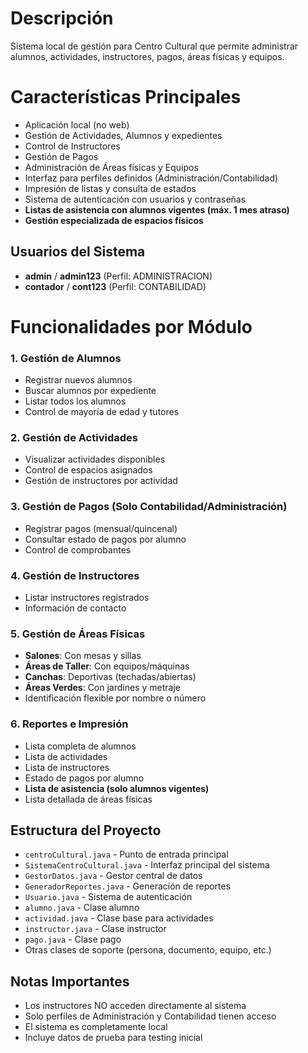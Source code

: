 # Descripción
Sistema local de gestión para Centro Cultural que permite administrar alumnos, actividades, instructores, pagos, áreas físicas y equipos.

# Características Principales
- Aplicación local (no web)
- Gestión de Actividades, Alumnos y expedientes
- Control de Instructores
- Gestión de Pagos
- Administración de Áreas físicas y Equipos
- Interfaz para perfiles definidos (Administración/Contabilidad)
- Impresión de listas y consulta de estados
- Sistema de autenticación con usuarios y contraseñas
- **Listas de asistencia con alumnos vigentes (máx. 1 mes atraso)**
- **Gestión especializada de espacios físicos**

## Usuarios del Sistema
- **admin** / **admin123** (Perfil: ADMINISTRACION)
- **contador** / **cont123** (Perfil: CONTABILIDAD)

# Funcionalidades por Módulo

### 1. Gestión de Alumnos
- Registrar nuevos alumnos
- Buscar alumnos por expediente
- Listar todos los alumnos
- Control de mayoría de edad y tutores

### 2. Gestión de Actividades
- Visualizar actividades disponibles
- Control de espacios asignados
- Gestión de instructores por actividad

### 3. Gestión de Pagos (Solo Contabilidad/Administración)
- Registrar pagos (mensual/quincenal)
- Consultar estado de pagos por alumno
- Control de comprobantes

### 4. Gestión de Instructores
- Listar instructores registrados
- Información de contacto

### 5. Gestión de Áreas Físicas
- **Salones**: Con mesas y sillas
- **Áreas de Taller**: Con equipos/máquinas
- **Canchas**: Deportivas (techadas/abiertas)
- **Áreas Verdes**: Con jardines y metraje
- Identificación flexible por nombre o número

### 6. Reportes e Impresión
- Lista completa de alumnos
- Lista de actividades
- Lista de instructores
- Estado de pagos por alumno
- **Lista de asistencia (solo alumnos vigentes)**
- Lista detallada de áreas físicas

## Estructura del Proyecto
- `centroCultural.java` - Punto de entrada principal
- `SistemaCentroCultural.java` - Interfaz principal del sistema
- `GestorDatos.java` - Gestor central de datos
- `GeneradorReportes.java` - Generación de reportes
- `Usuario.java` - Sistema de autenticación
- `alumno.java` - Clase alumno
- `actividad.java` - Clase base para actividades
- `instructor.java` - Clase instructor
- `pago.java` - Clase pago
- Otras clases de soporte (persona, documento, equipo, etc.)

## Notas Importantes
- Los instructores NO acceden directamente al sistema
- Solo perfiles de Administración y Contabilidad tienen acceso
- El sistema es completamente local
- Incluye datos de prueba para testing inicial
